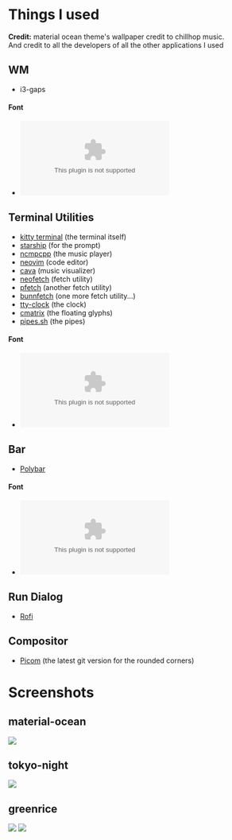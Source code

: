 # Things I used

**Credit:**
material ocean theme's wallpaper credit to chillhop music.  
And credit to all the developers of all the other applications I used

## WM
- i3-gaps

#### Font
- ![Jetbrains mono nerd font](https://github.com/ryanoasis/nerd-fonts/releases/download/v2.1.0/JetBrainsMono.zip)

## Terminal Utilities
- [kitty terminal](https://github.com/kovidgoyal/kitty) (the terminal itself)
- [starship](https://starship.rs) (for the prompt)
- [ncmpcpp](https://github.com/ncmpcpp/ncmpcpp) (the music player)
- [neovim](https://github.com/neovim/neovim) (code editor)
- [cava](https://github.com/karlstav/cava) (music visualizer)
- [neofetch](https://github.com/dylanaraps/neofetch) (fetch utility)
- [pfetch](https://github.com/dylanaraps/pfetch) (another fetch utility)
- [bunnfetch](https://github.com/elenapan/dotfiles/blob/master/bin/bunnyfetch) (one more fetch utility...)
- [tty-clock](https://github.com/xorg62/tty-clock) (the clock)
- [cmatrix](https://github.com/abishekvashok/cmatrix) (the floating glyphs)
- [pipes.sh](https://github.com/pipeseroni/pipes.sh) (the pipes)

#### Font
- ![Fira code nerd font](https://github.com/ryanoasis/nerd-fonts/releases/download/v2.1.0/FiraCode.zip)

## Bar
- [Polybar](https://github.com/polybar/polybar)

#### Font
- ![Iosevka nerd font](https://github.com/ryanoasis/nerd-fonts/releases/download/v2.1.0/Iosevka.zip)

## Run Dialog
- [Rofi](https://github.com/davatorium/rofi)

## Compositor
- [Picom](https://github.com/yshui/picom) (the latest git version for the rounded corners)

# Screenshots

## material-ocean
![](materialocean-rice/screenshots/oceanallrofi.png)

## tokyo-night
![](tokyonight-rice/screenshots/tokyoall.png)

## greenrice
![](greenrice/screenshots/greenrice.png)
![](greenrice/screenshots/rofirice.png)

